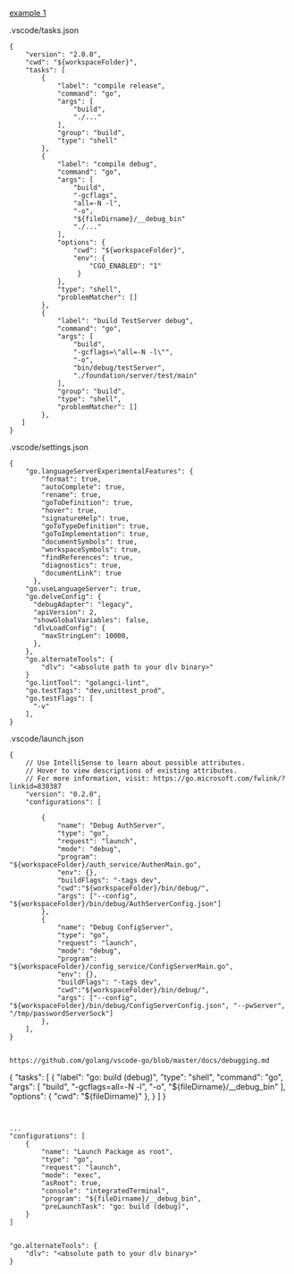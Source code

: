 

[example 1](https://github.com/Shareable-Resources/eurus/blob/5b26db2a094715d7deb44e1a4f2c41cca966247c/eurus-backend/.vscode/tasks.json)

.vscode/tasks.json
```
{
    "version": "2.0.0",
    "cwd": "${workspaceFolder}",
    "tasks": [
        {
            "label": "compile release",
            "command": "go",
            "args": [
                "build",
                "./..."
            ],
            "group": "build",
            "type": "shell"
        },
        {
            "label": "compile debug",
            "command": "go",
            "args": [
                "build",
                "-gcflags",
                "all=-N -l",
                "-o",
                "${fileDirname}/__debug_bin"
                "./..."
            ],
            "options": {
                "cwd": "${workspaceFolder}",
                "env": {
                    "CGO_ENABLED": "1"
                 }
            },
            "type": "shell",
            "problemMatcher": []
        },
        {
            "label": "build TestServer debug",
            "command": "go",
            "args": [
                "build",
                "-gcflags=\"all=-N -l\"",
                "-o",
                "bin/debug/testServer",
                "./foundation/server/test/main"
            ],
            "group": "build",
            "type": "shell",
            "problemMatcher": []
        },
   ]
}
```

.vscode/settings.json
```
{
    "go.languageServerExperimentalFeatures": {
        "format": true,
        "autoComplete": true,
        "rename": true,
        "goToDefinition": true,
        "hover": true,
        "signatureHelp": true,
        "goToTypeDefinition": true,
        "goToImplementation": true,
        "documentSymbols": true,
        "workspaceSymbols": true,
        "findReferences": true,
        "diagnostics": true,
        "documentLink": true
      },
    "go.useLanguageServer": true,
    "go.delveConfig": {
      "debugAdapter": "legacy",
      "apiVersion": 2,
      "showGlobalVariables": false,
      "dlvLoadConfig": {
        "maxStringLen": 10000,
      },
    },
    "go.alternateTools": {
        "dlv": "<absolute path to your dlv binary>"
    }
    "go.lintTool": "golangci-lint",
    "go.testTags": "dev,unittest_prod",
    "go.testFlags": [
      "-v"
    ],
}    
```

.vscode/launch.json
```
{
    // Use IntelliSense to learn about possible attributes.
    // Hover to view descriptions of existing attributes.
    // For more information, visit: https://go.microsoft.com/fwlink/?linkid=830387
    "version": "0.2.0",
    "configurations": [

        {
            "name": "Debug AuthServer",
            "type": "go",
            "request": "launch",
            "mode": "debug",
            "program": "${workspaceFolder}/auth_service/AuthenMain.go",
            "env": {},
            "buildFlags": "-tags dev",
            "cwd":"${workspaceFolder}/bin/debug/",
            "args": ["--config", "${workspaceFolder}/bin/debug/AuthServerConfig.json"]
        },
        {
            "name": "Debug ConfigServer",
            "type": "go",
            "request": "launch",
            "mode": "debug",
            "program": "${workspaceFolder}/config_service/ConfigServerMain.go",
            "env": {},
            "buildFlags": "-tags dev",
            "cwd":"${workspaceFolder}/bin/debug/",
            "args": ["--config", "${workspaceFolder}/bin/debug/ConfigServerConfig.json", "--pwServer", "/tmp/passwordServerSock"]
        },
    ],
}


https://github.com/golang/vscode-go/blob/master/docs/debugging.md

```
{
    "tasks": [
        {
            "label": "go: build (debug)",
            "type": "shell",
            "command": "go",
            "args": [
                "build",
                "-gcflags=all=-N -l",
                "-o",
                "${fileDirname}/__debug_bin"
            ],
            "options": {
                "cwd": "${fileDirname}"
            },
        }
    ]
}
```


```
    ...
    "configurations": [
        {
            "name": "Launch Package as root",
            "type": "go",
            "request": "launch",
            "mode": "exec",
            "asRoot": true,
            "console": "integratedTerminal",
            "program": "${fileDirname}/__debug_bin",
            "preLaunchTask": "go: build (debug)",
        }
    ]
```

"go.alternateTools": {
    "dlv": "<absolute path to your dlv binary>"
}


